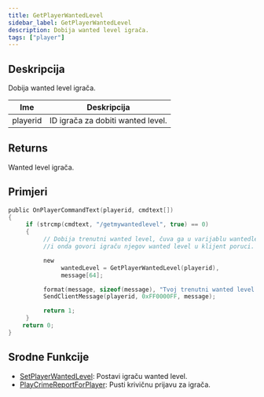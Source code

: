 ```yaml
---
title: GetPlayerWantedLevel
sidebar_label: GetPlayerWantedLevel
description: Dobija wanted level igrača.
tags: ["player"]
---
```


## Deskripcija

Dobija wanted level igrača.

| Ime      | Deskripcija                       |
| -------- | --------------------------------- |
| playerid | ID igrača za dobiti wanted level. |

## Returns

Wanted level igrača.

## Primjeri

```c
public OnPlayerCommandText(playerid, cmdtext[])
{
     if (strcmp(cmdtext, "/getmywantedlevel", true) == 0)
     {
          // Dobija trenutni wanted level, čuva ga u varijablu wantedlevel
          //i onda govori igraču njegov wanted level u klijent poruci.

          new
               wantedLevel = GetPlayerWantedLevel(playerid),
               message[64];

          format(message, sizeof(message), "Tvoj trenutni wanted level je: %i", wantedlevel);
          SendClientMessage(playerid, 0xFF0000FF, message);

          return 1;
     }
    return 0;
}
```

## Srodne Funkcije

- [SetPlayerWantedLevel](SetPlayerWantedLevel): Postavi igraču wanted level.
- [PlayCrimeReportForPlayer](PlayCrimeReportForPlayer): Pusti krivičnu prijavu za igrača.
